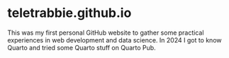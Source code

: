 # teletrabbie.github.io
This was my first personal GitHub website to gather some practical experiences in web development and data science.
In 2024 I got to know Quarto and tried some Quarto stuff on Quarto Pub.